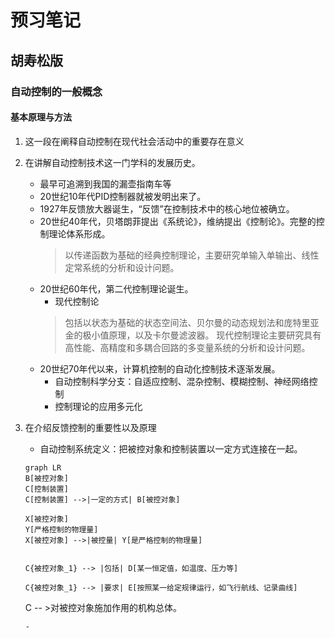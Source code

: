 # 预习笔记
## 胡寿松版
### 自动控制的一般概念
#### 基本原理与方法
1. 这一段在阐释自动控制在现代社会活动中的重要存在意义
2. 在讲解自动控制技术这一门学科的发展历史。
   - 最早可追溯到我国的漏壶指南车等
   - 20世纪10年代PID控制器就被发明出来了。
   - 1927年反馈放大器诞生，“反馈”在控制技术中的核心地位被确立。
   - 20世纪40年代，贝塔朗菲提出《系统论》，维纳提出《控制论》。完整的控制理论体系形成。
        > 以传递函数为基础的经典控制理论，主要研究单输入单输出、线性定常系统的分析和设计问题。
    - 20世纪60年代，第二代控制理论诞生。
        - 现代控制论
        > 包括以状态为基础的状态空间法、贝尔曼的动态规划法和庞特里亚金的极小值原理，以及卡尔曼滤波器。
        > 现代控制理论主要研究具有高性能、高精度和多耦合回路的多变量系统的分析和设计问题。
    - 20世纪70年代以来，计算机控制的自动化控制技术逐渐发展。
        - 自动控制科学分支：自适应控制、混杂控制、模糊控制、神经网络控制
        - 控制理论的应用多元化
3. 在介绍反馈控制的重要性以及原理
   - 自动控制系统定义：把被控对象和控制装置以一定方式连接在一起。
  
   ```mermaid
   graph LR
   B[被控对象]
   C[控制装置]
   C[控制装置] -->|一定的方式| B[被控对象]

   X[被控对象]
   Y[严格控制的物理量]
   X[被控对象] -->|被控量| Y[是严格控制的物理量]
   

   C{被控对象_1} --> |包括| D[某一恒定值，如温度、压力等]

   C{被控对象_1} --> |要求| E[按照某一给定规律运行，如飞行航线、记录曲线]
   ```

   C -- >对被控对象施加作用的机构总体。

   ```
   - 